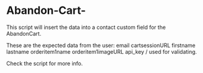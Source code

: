 # Abandon-Cart-



This script will insert the data into a contact custom field for the AbandonCart.

These are the expected data from the user: email
                                          cartsessionURL 
                                          firstname 
                                          lastname
                                          orderitem1name
                                          orderitem1imageURL
                                          api_key / used for validating.

Check the script for more info.

